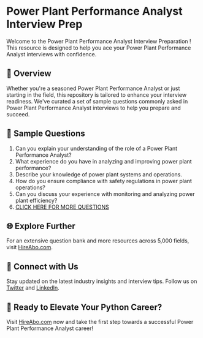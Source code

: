# Power Plant Performance Analyst Interview Prep

Welcome to the Power Plant Performance Analyst Interview Preparation ! This resource is designed to help you ace your Power Plant Performance Analyst interviews with confidence.

## 🚀 Overview

Whether you're a seasoned Power Plant Performance Analyst or just starting in the field, this repository is tailored to enhance your interview readiness. We've curated a set of sample questions commonly asked in Power Plant Performance Analyst interviews to help you prepare and succeed.

## 📝 Sample Questions

1. Can you explain your understanding of the role of a Power Plant Performance Analyst?
2. What experience do you have in analyzing and improving power plant performance?
3. Describe your knowledge of power plant systems and operations.
4. How do you ensure compliance with safety regulations in power plant operations?
5. Can you discuss your experience with monitoring and analyzing power plant efficiency?
6. [CLICK HERE FOR MORE QUESTIONS](https://hireabo.com/job/20_4_8/Power%20Plant%20Performance%20Analyst)

## 🌐 Explore Further

For an extensive question bank and more resources across 5,000 fields, visit [HireAbo.com](https://www.hireabo.com).

## 📱 Connect with Us

Stay updated on the latest industry insights and interview tips. Follow us on [Twitter](https://twitter.com/hireabo) and [LinkedIn](https://www.linkedin.com/in/hire-abo-3609972a8/).

## 🚀 Ready to Elevate Your Python Career?

Visit [HireAbo.com](https://www.hireabo.com) now and take the first step towards a successful Power Plant Performance Analyst career!